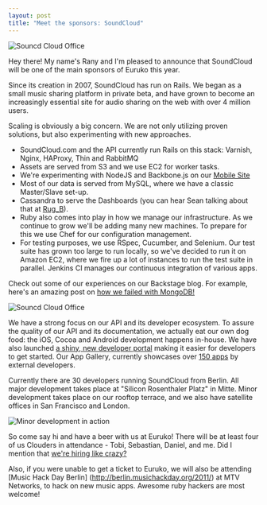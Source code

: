 ```yaml
---
layout: post
title: "Meet the sponsors: SoundCloud"
---
```

![Souncd Cloud Office](http://www.wechsellook.com/postFiles/25b7acb5-ee99-4616-9eb3-b01718b02118.jpg)

Hey there! My name's Rany and I'm pleased to announce that SoundCloud will be one of the main sponsors of Euruko this year. 

Since its creation in 2007, SoundCloud has run on Rails. We began as a small music sharing platform in private beta, and have grown to become an increasingly essential site for audio sharing on the web with over 4 million users.

Scaling is obviously a big concern. We are not only utilizing proven solutions, but also experimenting with new approaches.

* SoundCloud.com and the API currently run Rails on this stack: Varnish, Nginx, HAProxy, Thin and RabbitMQ
* Assets are served from S3 and we use EC2 for worker tasks.
* We're experimenting with NodeJS and Backbone.js on our [Mobile Site](http://m.soundcloud.com)
* Most of our data is served from MySQL, where we have a classic Master/Slave set-up.
* Cassandra to serve the Dashboards (you can hear Sean talking about that at [Rug_B](http://soundcloud.com/kesselborn/rug-b-cassandra-talks-2011-03)).
* Ruby also comes into play in how we manage our infrastructure. As we continue to grow we'll be adding many new machines. To prepare for this we use Chef for our configuration management.  
* For testing purposes, we use RSpec, Cucumber, and Selenium. Our test suite has grown too large to run locally, so we've decided to run it on Amazon EC2, where we fire up a lot of instances to run the test suite in parallel. Jenkins CI manages our continuous integration of various apps.

Check out some of our experiences on our Backstage blog. For example, here's an amazing post on [how we failed with MongoDB!](http://backstage.soundcloud.com/2011/04/failing-with-mongodb/)


![Souncd Cloud Office](http://www.wechsellook.com/postFiles/f7859c89-bd90-4e43-bae8-31a11218c251.jpg)

We have a strong focus on our API and its developer ecosystem. To assure the quality of our API and its documentation, we actually eat our own dog food: the iOS, Cocoa and Android development happens in-house. We have also launched [a shiny, new developer portal](http://developers.soundcloud.com) making it easier for developers to get started. Our App Gallery, currently showcases over [150 apps](http://soundcloud.com/apps) by external developers.

Currently there are 30 developers running SoundCloud from Berlin. All major development takes place at "Silicon Rosenthaler Platz" in Mitte. Minor development takes place on our rooftop terrace, and we also have satellite offices in San Francisco and London.

![Minor development in action](http://www.wechsellook.com/postFiles/6706584e-3ef1-4f4e-93e5-2bd6254bac45.jpg)

So come say hi and have a beer with us at Euruko! There will be at least four of us Clouders in attendance - Tobi, Sebastian, Daniel, and me. Did I mention that [we're hiring like crazy?](http://soundcloud.com/jobs)

Also, if you were unable to get a ticket to Euruko, we will also be attending [Music Hack Day Berlin] (http://berlin.musichackday.org/2011/) at MTV Networks, to hack on new music apps. Awesome ruby hackers are most welcome! 

